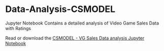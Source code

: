 # Data-Analysis-CSMODEL
Jupyter Notebook Contains a detailed analysis of Video Game Sales Data with Ratings

Read or download the [CSMODEL - VG Sales Data analysis Jupyter Notebook](https://github.com/SakuZN/Data-Analysis-CSMODEL/blob/main/CSMODEL%20-%20VG%20Sales%20Data%20Analysis.ipynb)
